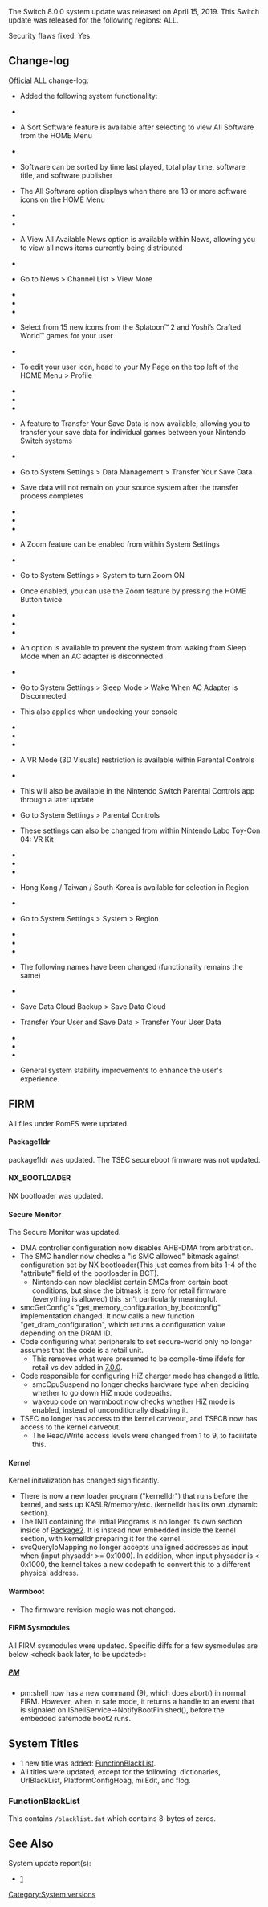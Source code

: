 The Switch 8.0.0 system update was released on April 15, 2019. This
Switch update was released for the following regions: ALL.

Security flaws fixed: Yes.

## Change-log

[Official](https://en-americas-support.nintendo.com/app/answers/detail/a_id/22525/p/897)
ALL change-log:

  - Added the following system functionality:

  - 
  - A Sort Software feature is available after selecting to view All
    Software from the HOME Menu

  - 
  - Software can be sorted by time last played, total play time,
    software title, and software publisher

  - The All Software option displays when there are 13 or more software
    icons on the HOME Menu

  - 
  - 
  - A View All Available News option is available within News, allowing
    you to view all news items currently being distributed

  - 
  - Go to News \> Channel List \> View More

  - 
  - 
  - 
  - Select from 15 new icons from the Splatoon™ 2 and Yoshi’s Crafted
    World™ games for your user

  - 
  - To edit your user icon, head to your My Page on the top left of the
    HOME Menu \> Profile

  - 
  - 
  - 
  - A feature to Transfer Your Save Data is now available, allowing you
    to transfer your save data for individual games between your
    Nintendo Switch systems

  - 
  - Go to System Settings \> Data Management \> Transfer Your Save Data

  - Save data will not remain on your source system after the transfer
    process completes

  - 
  - 
  - 
  - A Zoom feature can be enabled from within System Settings

  - 
  - Go to System Settings \> System to turn Zoom ON

  - Once enabled, you can use the Zoom feature by pressing the HOME
    Button twice

  - 
  - 
  - 
  - An option is available to prevent the system from waking from Sleep
    Mode when an AC adapter is disconnected

  - 
  - Go to System Settings \> Sleep Mode \> Wake When AC Adapter is
    Disconnected

  - This also applies when undocking your console

  - 
  - 
  - 
  - A VR Mode (3D Visuals) restriction is available within Parental
    Controls

  - 
  - This will also be available in the Nintendo Switch Parental Controls
    app through a later update

  - Go to System Settings \> Parental Controls

  - These settings can also be changed from within Nintendo Labo Toy-Con
    04: VR Kit

  - 
  - 
  - 
  - Hong Kong / Taiwan / South Korea is available for selection in
    Region

  - 
  - Go to System Settings \> System \> Region

  - 
  - 
  - 
  - The following names have been changed (functionality remains the
    same)

  - 
  - Save Data Cloud Backup \> Save Data Cloud

  - Transfer Your User and Save Data \> Transfer Your User Data

  - 
  - 
  - 
  - General system stability improvements to enhance the user's
    experience.

## FIRM

All files under RomFS were updated.

#### Package1ldr

package1ldr was updated. The TSEC secureboot firmware was not updated.

#### NX\_BOOTLOADER

NX bootloader was updated.

#### Secure Monitor

The Secure Monitor was updated.

  - DMA controller configuration now disables AHB-DMA from arbitration.
  - The SMC handler now checks a "is SMC allowed" bitmask against
    configuration set by NX bootloader(This just comes from bits 1-4 of
    the "attribute" field of the bootloader in BCT).
      - Nintendo can now blacklist certain SMCs from certain boot
        conditions, but since the bitmask is zero for retail firmware
        (everything is allowed) this isn't particularly meaningful.
  - smcGetConfig's "get\_memory\_configuration\_by\_bootconfig"
    implementation changed. It now calls a new function
    "get\_dram\_configuration", which returns a configuration value
    depending on the DRAM ID.
  - Code configuring what peripherals to set secure-world only no longer
    assumes that the code is a retail unit.
      - This removes what were presumed to be compile-time ifdefs for
        retail vs dev added in [7.0.0](7.0.0.md "wikilink").
  - Code responsible for configuring HiZ charger mode has changed a
    little.
      - smcCpuSuspend no longer checks hardware type when deciding
        whether to go down HiZ mode codepaths.
      - wakeup code on warmboot now checks whether HiZ mode is enabled,
        instead of unconditionally disabling it.
  - TSEC no longer has access to the kernel carveout, and TSECB now has
    access to the kernel carveout.
      - The Read/Write access levels were changed from 1 to 9, to
        facilitate this.

#### Kernel

Kernel initialization has changed significantly.

  - There is now a new loader program ("kernelldr") that runs before the
    kernel, and sets up KASLR/memory/etc. (kernelldr has its own
    .dynamic section).
  - The INI1 containing the Initial Programs is no longer its own
    section inside of [Package2](Package2.md "wikilink"). It is instead
    now embedded inside the kernel section, with kernelldr preparing it
    for the kernel.
  - svcQueryIoMapping no longer accepts unaligned addresses as input
    when (input physaddr \>= 0x1000). In addition, when input physaddr
    is \< 0x1000, the kernel takes a new codepath to convert this to a
    different physical address.

<check back later for more detailed diffs>

#### Warmboot

  - The firmware revision magic was not changed.

#### FIRM Sysmodules

All FIRM sysmodules were updated. Specific diffs for a few sysmodules
are below \<check back later, to be updated\>:

##### [PM](Process%20Manager%20services.md "wikilink")

  - pm:shell now has a new command (9), which does abort() in normal
    FIRM. However, when in safe mode, it returns a handle to an event
    that is signaled on IShellService-\>NotifyBootFinished(), before the
    embedded safemode boot2 runs.

## System Titles

  - 1 new title was added:
    [FunctionBlackList](#FunctionBlackList "wikilink").
  - All titles were updated, except for the following: dictionaries,
    UrlBlackList, PlatformConfigHoag, miiEdit, and flog.

### FunctionBlackList

This contains `/blacklist.dat` which contains 8-bytes of zeros.

## See Also

System update report(s):

  - [1](https://yls8.mtheall.com/ninupdates/reports.php?date=04-15-19_08-05-11&sys=hac)

[Category:System versions](Category:System_versions "wikilink")
